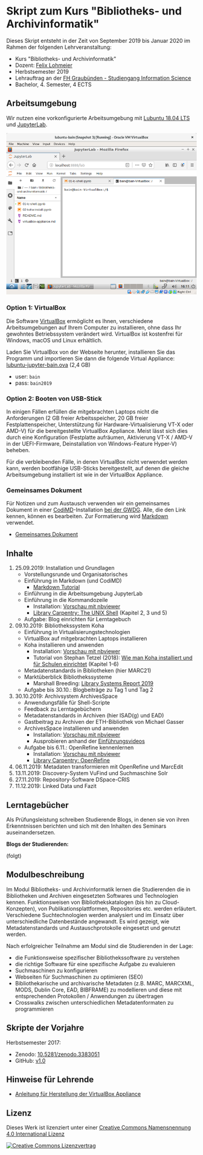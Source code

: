 # Skript zum Kurs "Bibliotheks- und Archivinformatik"

Dieses Skript entsteht in der Zeit von September 2019 bis Januar 2020 im Rahmen der folgenden Lehrveranstaltung:

- Kurs "Bibliotheks- und Archivinformatik"
- Dozent: [Felix Lohmeier](http://felixlohmeier.de)
- Herbstsemester 2019
- Lehrauftrag an der [FH Graubünden - Studiengang Information Science](https://www.fhgr.ch/studium/bachelorangebot/wirtschaft-und-dienstleistung/information-science/)
- Bachelor, 4. Semester, 4 ECTS

## Arbeitsumgebung

Wir nutzen eine vorkonfigurierte Arbeitsumgebung mit [Lubuntu 18.04 LTS](https://lubuntu.me/) und [JupyterLab](https://jupyterlab.readthedocs.io).

![virtualbox-jupyterlab](virtualbox-jupyterlab.png)

### Option 1: VirtualBox

Die Software [VirtualBox](https://www.virtualbox.org/) ermöglicht es Ihnen, verschiedene Arbeitsumgebungen auf Ihrem Computer zu installieren, ohne dass Ihr gewohntes Betriebssystem verändert wird. VirtualBox ist kostenfrei für Windows, macOS und Linux erhältlich.

Laden Sie VirtualBox von der Webseite herunter, installieren Sie das Programm und importieren Sie dann die folgende Virtual Appliance: [lubuntu-jupyter-bain.ova](https://drive.switch.ch/index.php/s/DI5qngSao8SOs9b) (2,4 GB)

* user: `bain`
* pass: `bain2019`

### Option 2: Booten von USB-Stick

In einigen Fällen erfüllen die mitgebrachten Laptops nicht die Anforderungen (2 GB freier Arbeitsspeicher, 20 GB freier Festplattenspeicher, Unterstützung für Hardware-Virtualisierung VT-X oder AMD-V) für die bereitgestellte VirtualBox Appliance. Meist lässt sich dies durch eine Konfiguration (Festplatte aufräumen, Aktivierung VT-X / AMD-V in der UEFI-Firmware, Deinstallation von Windows-Feature Hyper-V) beheben.

Für die verbleibenden Fälle, in denen VirtualBox nicht verwendet werden kann, werden bootfähige USB-Sticks bereitgestellt, auf denen die gleiche Arbeitsumgebung installiert ist wie in der VirtualBox Appliance.

### Gemeinsames Dokument

Für Notizen und zum Austausch verwenden wir ein gemeinsames Dokument in einer [CodiMD](https://github.com/codimd/server)-Installation [bei der GWDG](https://pad.gwdg.de/). Alle, die den Link kennen, können es bearbeiten. Zur Formatierung wird [Markdown](https://de.wikipedia.org/wiki/Markdown) verwendet.

* [Gemeinsames Dokument](https://pad.gwdg.de/7X8eCDVoQB2Ng6DZlG40LQ?both)

## Inhalte

1. 25.09.2019: Installation und Grundlagen
   - Vorstellungsrunde und Organisatorisches
   - Einführung in Markdown (und CodiMD)
     - [Markdown Tutorial](https://www.markdowntutorial.com/)
   - Einführung in die Arbeitsumgebung JupyterLab
   - Einführung in die Kommandozeile
     - Installation: [Vorschau mit nbviewer](https://nbviewer.jupyter.org/github/felixlohmeier/bibliotheks-und-archivinformatik/blob/master/01-lc-shell.ipynb)
     - [Library Carpentry: The UNIX Shell](https://librarycarpentry.org/lc-shell/) (Kapitel 2, 3 und 5)
   - Aufgabe: Blog einrichten für Lerntagebuch
2. 09.10.2019: Bibliothekssystem Koha
   - Einführung in Virtualisierungstechnologien
   - VirtualBox auf mitgebrachten Laptops installieren
   - Koha installieren und anwenden
     - Installation: [Vorschau mit nbviewer](https://nbviewer.jupyter.org/github/felixlohmeier/bibliotheks-und-archivinformatik/blob/master/02-koha-install.ipynb)
     - Tutorial von Stephan Tetzel (2018): [Wie man Koha installiert und für Schulen einrichtet](https://zefanjas.de/wie-man-koha-installiert-und-fuer-schulen-einrichtet-teil-1/) (Kapitel 1-6)
   - Metadatenstandards in Bibliotheken (hier MARC21)
   - Marktüberblick Bibliothekssysteme
     - Marshall Breeding: [Library Systems Report 2019](https://americanlibrariesmagazine.org/2019/05/01/library-systems-report-2019/)
   - Aufgabe bis 30.10.: Blogbeiträge zu Tag 1 und Tag 2
3. 30.10.2019: Archivsystem ArchivesSpace
   - Anwendungsfälle für Shell-Scripte
   - Feedback zu Lerntagebüchern
   - Metadatenstandards in Archiven (hier ISAD(g) und EAD)
   - Gastbeitrag zu Archiven der ETH-Bibliothek von Michael Gasser
   - ArchivesSpace installieren und anwenden
     - Installation: [Vorschau mit nbviewer](https://nbviewer.jupyter.org/github/felixlohmeier/bibliotheks-und-archivinformatik/blob/master/03-archivesspace.ipynb)
     - Ausprobieren anhand der [Einführungsvideos](https://www.youtube.com/playlist?list=PL3cxupmXL7WiXaHnpVquPrUUiLiDAMhg0)
   - Aufgabe bis 6.11.: OpenRefine kennenlernen
     - Installation: [Vorschau mit nbviewer](https://nbviewer.jupyter.org/github/felixlohmeier/bibliotheks-und-archivinformatik/blob/master/04-lc-openrefine.ipynb)
     - [Library Carpentry: OpenRefine](https://librarycarpentry.org/lc-openrefine/)
4. 06.11.2019: Metadaten transformieren mit OpenRefine und MarcEdit
5. 13.11.2019: Discovery-System VuFind und Suchmaschine Solr
6. 27.11.2019: Repository-Software DSpace-CRIS
7. 11.12.2019: Linked Data und Fazit

## Lerntagebücher

Als Prüfungsleistung schreiben Studierende Blogs, in denen sie von ihren Erkenntnissen berichten und sich mit den Inhalten des Seminars auseinandersetzen.

**Blogs der Studierenden:**

(folgt)

## Modulbeschreibung

Im Modul Bibliotheks- und Archivinformatik lernen die Studierenden die in Bibliotheken und Archiven eingesetzten Softwares und Technologien kennen. Funktionsweisen von Bibliothekskatalogen \(bis hin zu Cloud-Konzepten\), von Publikationsplattformen, Repositories etc. werden erläutert. Verschiedene Suchtechnologien werden analysiert und im Einsatz über unterschiedliche Datenbestände angewandt. Es wird gezeigt, wie Metadatenstandards und Austauschprotokolle eingesetzt und genutzt werden.

Nach erfolgreicher Teilnahme am Modul sind die Studierenden in der Lage:

* die Funktionsweise spezifischer Bibliothekssoftware zu verstehen
* die richtige Software für eine spezifische Aufgabe zu evaluieren
* Suchmaschinen zu konfigurieren
* Webseiten für Suchmaschinen zu optimieren \(SEO\)
* Bibliothekarische und archivarische Metadaten \(z.B. MARC, MARCXML, MODS, Dublin Core, EAD, BIBFRAME\) zu modellieren und diese mit entsprechenden Protokollen / Anwendungen zu übertragen
* Crosswalks zwischen unterschiedlichen Metadatenformaten zu programmieren

## Skripte der Vorjahre

Herbstsemester 2017:

* Zenodo: [10.5281/zenodo.3383051](https://doi.org/10.5281/zenodo.3383051)
* GitHub: [v1.0](https://github.com/felixlohmeier/bibliotheks-und-archivinformatik/releases/tag/v1.0)

## Hinweise für Lehrende

* [Anleitung für Herstellung der VirtualBox Appliance](virtualbox-appliance.md)

## Lizenz

Dieses Werk ist lizenziert unter einer [Creative Commons Namensnennung 4.0 International Lizenz](http://creativecommons.org/licenses/by/4.0/)

[![Creative Commons Lizenzvertrag](https://i.creativecommons.org/l/by/4.0/88x31.png)](http://creativecommons.org/licenses/by/4.0/)
